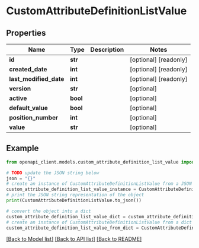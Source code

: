 # CustomAttributeDefinitionListValue


## Properties

Name | Type | Description | Notes
------------ | ------------- | ------------- | -------------
**id** | **str** |  | [optional] [readonly] 
**created_date** | **int** |  | [optional] [readonly] 
**last_modified_date** | **int** |  | [optional] [readonly] 
**version** | **str** |  | [optional] 
**active** | **bool** |  | [optional] 
**default_value** | **bool** |  | [optional] 
**position_number** | **int** |  | [optional] 
**value** | **str** |  | [optional] 

## Example

```python
from openapi_client.models.custom_attribute_definition_list_value import CustomAttributeDefinitionListValue

# TODO update the JSON string below
json = "{}"
# create an instance of CustomAttributeDefinitionListValue from a JSON string
custom_attribute_definition_list_value_instance = CustomAttributeDefinitionListValue.from_json(json)
# print the JSON string representation of the object
print(CustomAttributeDefinitionListValue.to_json())

# convert the object into a dict
custom_attribute_definition_list_value_dict = custom_attribute_definition_list_value_instance.to_dict()
# create an instance of CustomAttributeDefinitionListValue from a dict
custom_attribute_definition_list_value_from_dict = CustomAttributeDefinitionListValue.from_dict(custom_attribute_definition_list_value_dict)
```
[[Back to Model list]](../README.md#documentation-for-models) [[Back to API list]](../README.md#documentation-for-api-endpoints) [[Back to README]](../README.md)


